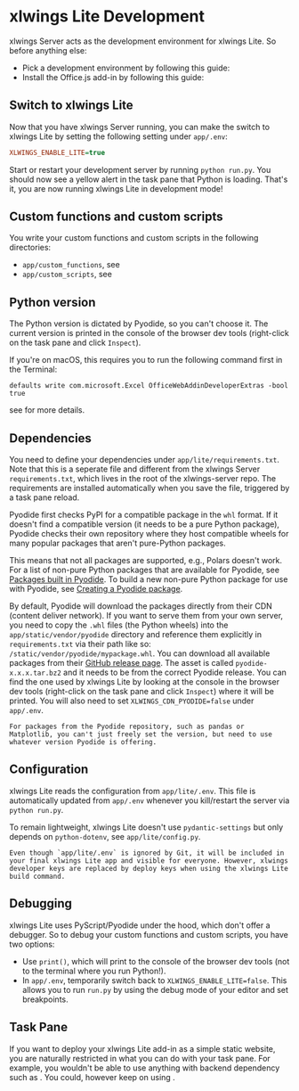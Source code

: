 # xlwings Lite Development

xlwings Server acts as the development environment for xlwings Lite. So before anything else:

- Pick a development environment by following this guide: [](index_development_environment.md)
- Install the Office.js add-in by following this guide: [](install_officejs_addin.md#sideloading)

## Switch to xlwings Lite

Now that you have xlwings Server running, you can make the switch to xlwings Lite by setting the following setting under `app/.env`:

```ini
XLWINGS_ENABLE_LITE=true
```

Start or restart your development server by running `python run.py`. You should now see a yellow alert in the task pane that Python is loading. That's it, you are now running xlwings Lite in development mode!

## Custom functions and custom scripts

You write your custom functions and custom scripts in the following directories:

- `app/custom_functions`, see [](custom_functions.md)
- `app/custom_scripts`, see [](custom_scripts.md)

## Python version

The Python version is dictated by Pyodide, so you can't choose it. The current version is printed in the console of the browser dev tools (right-click on the task pane and click `Inspect`).

If you're on macOS, this requires you to run the following command first in the Terminal:

```
defaults write com.microsoft.Excel OfficeWebAddinDeveloperExtras -bool true
```

see [](debugging.md#officejs-add-in-debugging) for more details.

## Dependencies

You need to define your dependencies under `app/lite/requirements.txt`. Note that this is a seperate file and different from the xlwings Server `requirements.txt`, which lives in the root of the xlwings-server repo. The requirements are installed automatically when you save the file, triggered by a task pane reload.

Pyodide first checks PyPI for a compatible package in the `whl` format. If it doesn't find a compatible version (it needs to be a pure Python package), Pyodide checks their own repository where they host compatible wheels for many popular packages that aren't pure-Python packages.

This means that not all packages are supported, e.g., Polars doesn't work. For a list of non-pure Python packages that are available for Pyodide, see [Packages built in Pyodide](https://pyodide.org/en/stable/usage/packages-in-pyodide.html). To build a new non-pure Python package for use with Pyodide, see [Creating a Pyodide package](https://pyodide.org/en/stable/development/new-packages.html).

By default, Pyodide will download the packages directly from their CDN (content deliver network). If you want to serve them from your own server, you need to copy the `.whl` files (the Python wheels) into the `app/static/vendor/pyodide` directory and reference them explicitly in `requirements.txt` via their path like so: `/static/vendor/pyodide/mypackage.whl`. You can download all available packages from their [GitHub release page](https://github.com/pyodide/pyodide/releases). The asset is called `pyodide-x.x.x.tar.bz2` and it needs to be from the correct Pyodide release. You can find the one used by xlwings Lite by looking at the console in the browser dev tools (right-click on the task pane and click `Inspect`) where it will be printed. You will also need to set `XLWINGS_CDN_PYODIDE=false` under `app/.env`.

```{note}
For packages from the Pyodide repository, such as pandas or Matplotlib, you can't just freely set the version, but need to use whatever version Pyodide is offering.
```

## Configuration

xlwings Lite reads the configuration from `app/lite/.env`. This file is automatically updated from `app/.env` whenever you kill/restart the server via `python run.py`.

To remain lightweight, xlwings Lite doesn't use `pydantic-settings` but only depends on `python-dotenv`, see `app/lite/config.py`.

```{note}
Even though `app/lite/.env` is ignored by Git, it will be included in your final xlwings Lite app and visible for everyone. However, xlwings developer keys are replaced by deploy keys when using the xlwings Lite build command.
```

## Debugging

xlwings Lite uses PyScript/Pyodide under the hood, which don't offer a debugger. So to debug your custom functions and custom scripts, you have two options:

- Use `print()`, which will print to the console of the browser dev tools (not to the terminal where you run Python!).
- In `app/.env`, temporarily switch back to `XLWINGS_ENABLE_LITE=false`. This allows you to run `run.py` by using the debug mode of your editor and set breakpoints.

## Task Pane

If you want to deploy your xlwings Lite add-in as a simple static website, you are naturally restricted in what you can do with your task pane. For example, you wouldn't be able to use anything with backend dependency such as [](htmx.md). You could, however keep on using [](alpinejs).
